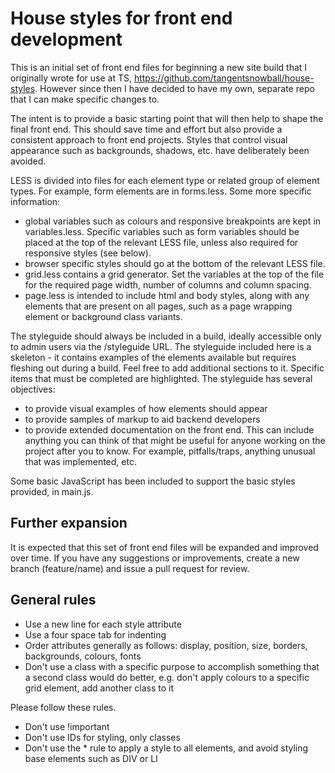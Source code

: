 House styles for front end development
=========================================

This is an initial set of front end files for beginning a new site build that I originally wrote for use at TS, https://github.com/tangentsnowball/house-styles. However since then I have decided to have my own, separate repo that I can make specific changes to.

The intent is to provide a basic starting point that will then help to shape the final front end. This should save time and effort but also provide a consistent approach to front end projects. Styles that control visual appearance such as backgrounds, shadows, etc. have deliberately been avoided.

LESS is divided into files for each element type or related group of element types. For example, form elements are in forms.less. Some more specific information:

- global variables such as colours and responsive breakpoints are kept in variables.less. Specific variables such as form variables should be placed at the top of the relevant LESS file, unless also required for responsive styles (see below).
- browser specific styles should go at the bottom of the relevant LESS file.
- grid.less contains a grid generator. Set the variables at the top of the file for the required page width, number of columns and column spacing.
- page.less is intended to include html and body styles, along with any elements that are present on all pages, such as a page wrapping element or background class variants.

The styleguide should always be included in a build, ideally accessible only to admin users via the /styleguide URL. The styleguide included here is a skeleton - it contains examples of the elements available but requires fleshing out during a build. Feel free to add additional sections to it. Specific items that must be completed are highlighted. The styleguide has several objectives:
- to provide visual examples of how elements should appear
- to provide samples of markup to aid backend developers
- to provide extended documentation on the front end. This can include anything you can think of that might be useful for anyone working on the project after you to know. For example, pitfalls/traps, anything unusual that was implemented, etc.

Some basic JavaScript has been included to support the basic styles provided, in main.js.

Further expansion
-----------------

It is expected that this set of front end files will be expanded and improved over time. If you have any suggestions or improvements, create a new branch (feature/name) and issue a pull request for review.

General rules
-------------

- Use a new line for each style attribute
- Use a four space tab for indenting
- Order attributes generally as follows: display, position, size, borders, backgrounds, colours, fonts
- Don't use a class with a specific purpose to accomplish something that a second class would do better, e.g. don't apply colours to a specific grid element, add another class to it

Please follow these rules.

- Don't use !important
- Don't use IDs for styling, only classes
- Don't use the * rule to apply a style to all elements, and avoid styling base elements such as DIV or LI

